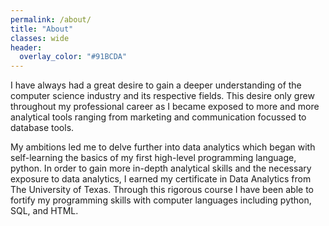 ```yaml
---
permalink: /about/
title: "About"
classes: wide
header:
  overlay_color: "#91BCDA"
---
```



I have always had a great desire to gain a deeper understanding of the computer science industry and its respective fields. This desire only grew throughout my professional career as I became exposed to more and more analytical tools ranging from marketing and communication focussed to database tools.

My ambitions led me to delve further into data analytics which began with self-learning the basics of my first high-level programming language, python.
In order to gain more in-depth analytical skills and the necessary exposure to data analytics, I earned my certificate in Data Analytics from The University of Texas. Through this rigorous course I have been able to fortify my programming skills with computer languages including python, SQL, and HTML.

